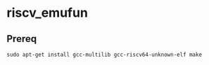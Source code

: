 # riscv_emufun



## Prereq

```
sudo apt-get install gcc-multilib gcc-riscv64-unknown-elf make
```


